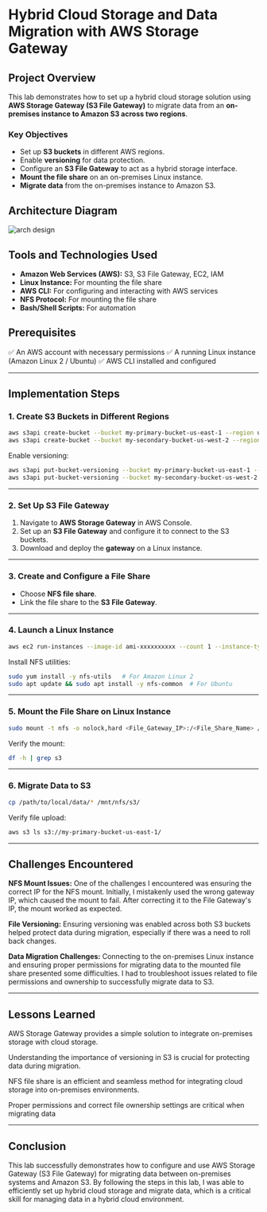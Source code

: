# **Hybrid Cloud Storage and Data Migration with AWS Storage Gateway**

## **Project Overview**
This lab demonstrates how to set up a hybrid cloud storage solution using **AWS Storage Gateway (S3 File Gateway)** to migrate data from an **on-premises instance to Amazon S3 across two regions**.

### **Key Objectives**
- Set up **S3 buckets** in different AWS regions.
- Enable **versioning** for data protection.
- Configure an **S3 File Gateway** to act as a hybrid storage interface.
- **Mount the file share** on an on-premises Linux instance.
- **Migrate data** from the on-premises instance to Amazon S3.


## **Architecture Diagram**

![arch design](https://github.com/user-attachments/assets/8fb732c4-0524-4358-bdfa-6b05462a9086)


## **Tools and Technologies Used**
- **Amazon Web Services (AWS):** S3, S3 File Gateway, EC2, IAM
- **Linux Instance:** For mounting the file share
- **AWS CLI:** For configuring and interacting with AWS services
- **NFS Protocol:** For mounting the file share
- **Bash/Shell Scripts:** For automation


## **Prerequisites**
✅ An AWS account with necessary permissions
✅ A running Linux instance (Amazon Linux 2 / Ubuntu)
✅ AWS CLI installed and configured

---
## **Implementation Steps**

### **1. Create S3 Buckets in Different Regions**
```bash
aws s3api create-bucket --bucket my-primary-bucket-us-east-1 --region us-east-1 --create-bucket-configuration LocationConstraint=us-east-1
aws s3api create-bucket --bucket my-secondary-bucket-us-west-2 --region us-west-2 --create-bucket-configuration LocationConstraint=us-west-2
```
Enable versioning:
```bash
aws s3api put-bucket-versioning --bucket my-primary-bucket-us-east-1 --versioning-configuration Status=Enabled
aws s3api put-bucket-versioning --bucket my-secondary-bucket-us-west-2 --versioning-configuration Status=Enabled
```

---
### **2. Set Up S3 File Gateway**
1. Navigate to **AWS Storage Gateway** in AWS Console.
2. Set up an **S3 File Gateway** and configure it to connect to the S3 buckets.
3. Download and deploy the **gateway** on a Linux instance.

---
### **3. Create and Configure a File Share**
- Choose **NFS file share**.
- Link the file share to the **S3 File Gateway**.

---
### **4. Launch a Linux Instance**
```bash
aws ec2 run-instances --image-id ami-xxxxxxxxxx --count 1 --instance-type t2.micro --key-name MyKeyPair --security-group-ids sg-xxxxxxxx --subnet-id subnet-xxxxxxxx
```
Install NFS utilities:
```bash
sudo yum install -y nfs-utils   # For Amazon Linux 2
sudo apt update && sudo apt install -y nfs-common  # For Ubuntu
```

---
### **5. Mount the File Share on Linux Instance**
```bash
sudo mount -t nfs -o nolock,hard <File_Gateway_IP>:/<File_Share_Name> /mnt/nfs/s3
```
Verify the mount:
```bash
df -h | grep s3
```

---
### **6. Migrate Data to S3**
```bash
cp /path/to/local/data/* /mnt/nfs/s3/
```
Verify file upload:
```bash
aws s3 ls s3://my-primary-bucket-us-east-1/
```

---
## **Challenges Encountered**
**NFS Mount Issues:** One of the challenges I encountered was ensuring the correct IP for the NFS mount. Initially, I mistakenly used the wrong gateway IP, which caused the mount to fail. After correcting it to the File Gateway's IP, the mount worked as expected.

**File Versioning:** Ensuring versioning was enabled across both S3 buckets helped protect data during migration, especially if there was a need to roll back changes.

**Data Migration Challenges:** Connecting to the on-premises Linux instance and ensuring proper permissions for migrating data to the mounted file share presented some difficulties. I had to troubleshoot issues related to file permissions and ownership to successfully migrate data to S3.

---
## **Lessons Learned**
AWS Storage Gateway provides a simple solution to integrate on-premises storage with cloud storage.

Understanding the importance of versioning in S3 is crucial for protecting data during migration.

NFS file share is an efficient and seamless method for integrating cloud storage into on-premises environments.

Proper permissions and correct file ownership settings are critical when migrating data

---
## **Conclusion**
This lab successfully demonstrates how to configure and use AWS Storage Gateway (S3 File Gateway) for migrating data between on-premises systems and Amazon S3. By following the steps in this lab, I was able to efficiently set up hybrid cloud storage and migrate data, which is a critical skill for managing data in a hybrid cloud environment.



